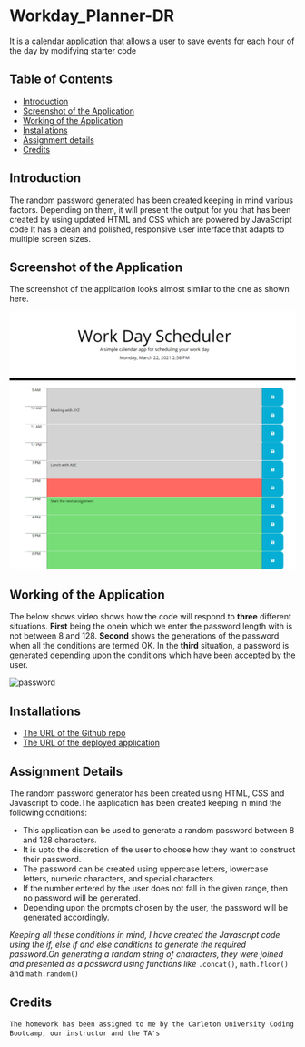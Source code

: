 # Workday_Planner-DR
It is a  calendar application that allows a user to save events for each hour of the day by modifying starter code

## Table of Contents
* [Introduction](#introduction)
* [Screenshot of the Application](#webpage)
* [Working of the Application](#web)
* [Installations](#installations)
* [Assignment details](#details)
* [Credits](#credits)

 ## Introduction 
The random password generated has been created keeping in mind various factors. Depending on them, it will present the output for you that has been created by using updated HTML and CSS which are powered by JavaScript code It has a clean and polished, responsive user interface that adapts to multiple screen sizes.
 
 
 ## Screenshot of the Application
 The screenshot of the application looks almost similar to the one as shown here.

 
 ![Image](workday.png)
 
 ## Working of the Application
  The below shows video shows how the code will respond to __three__ different situations.
    __First__ being the onein which we enter the password length with is not between 8 and 128.
    __Second__ shows the generations of the password when all the conditions are termed OK.
    In the __third__ situation, a password is generated depending upon the conditions which have been accepted by the user.
 

![password](https://user-images.githubusercontent.com/77368913/110028466-47531a80-7d01-11eb-82c0-976ffdb104a2.gif)


 
 ## Installations
   * [The URL of the Github repo](https://github.com/Dipti2021/Password_Generator_DR)
   * [The URL of the deployed application](https://dipti2021.github.io/Password_Generator_DR/)
 
 ## Assignment Details
  The random password generator has been created using HTML, CSS and Javascript to code.The aaplication has been created keeping in mind the following conditions:
   * This application can be used to generate a random password between 8 and 128 characters.
   * It is upto the discretion of the user to choose how they want to construct their password. 
   * The password can be created using uppercase letters, lowercase letters, numeric characters, and special characters.
   * If the number entered by the user does not fall in the given range, then no password will be generated.
   * Depending upon the prompts chosen by the user, the password will be generated accordingly.

  *Keeping all these conditions in mind, I have created the Javascript code using the if, else if and else conditions to generate the required password.On generating a random string of characters, they were joined and presented as a password using functions like*  `.concat()`, `math.floor()` and `math.random()`
    
 
 ## Credits
    The homework has been assigned to me by the Carleton University Coding Bootcamp, our instructor and the TA's
   
     
